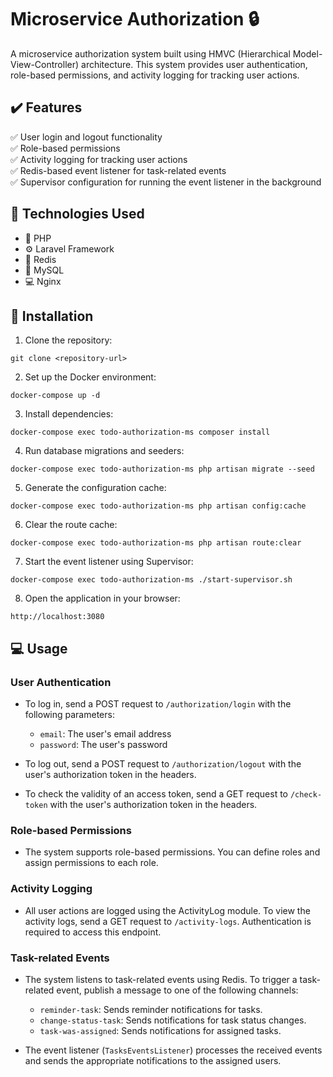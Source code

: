 
# Microservice Authorization 🔒

A microservice authorization system built using HMVC (Hierarchical Model-View-Controller) architecture. This system provides user authentication, role-based permissions, and activity logging for tracking user actions.

## ✔️ Features

✅ User login and logout functionality  
✅ Role-based permissions  
✅ Activity logging for tracking user actions  
✅ Redis-based event listener for task-related events  
✅ Supervisor configuration for running the event listener in the background  

## 🔧 Technologies Used

- 🐘 PHP
- ⚙️ Laravel Framework
- 🔁 Redis
- 💾 MySQL
- 💻 Nginx

## 🚀 Installation

1. Clone the repository:

```
git clone <repository-url>
```

2. Set up the Docker environment:

```
docker-compose up -d
```

3. Install dependencies:

```
docker-compose exec todo-authorization-ms composer install
```

4. Run database migrations and seeders:

```
docker-compose exec todo-authorization-ms php artisan migrate --seed
```

5. Generate the configuration cache:

```
docker-compose exec todo-authorization-ms php artisan config:cache
```

6. Clear the route cache:

```
docker-compose exec todo-authorization-ms php artisan route:clear
```

7. Start the event listener using Supervisor:

```
docker-compose exec todo-authorization-ms ./start-supervisor.sh
```

8. Open the application in your browser:

```
http://localhost:3080
```

## 💻 Usage

### User Authentication

- To log in, send a POST request to `/authorization/login` with the following parameters:
  - `email`: The user's email address
  - `password`: The user's password

- To log out, send a POST request to `/authorization/logout` with the user's authorization token in the headers.

- To check the validity of an access token, send a GET request to `/check-token` with the user's authorization token in the headers.

### Role-based Permissions

- The system supports role-based permissions. You can define roles and assign permissions to each role.

### Activity Logging

- All user actions are logged using the ActivityLog module. To view the activity logs, send a GET request to `/activity-logs`. Authentication is required to access this endpoint.

### Task-related Events

- The system listens to task-related events using Redis. To trigger a task-related event, publish a message to one of the following channels:
  - `reminder-task`: Sends reminder notifications for tasks.
  - `change-status-task`: Sends notifications for task status changes.
  - `task-was-assigned`: Sends notifications for assigned tasks.

- The event listener (`TasksEventsListener`) processes the received events and sends the appropriate notifications to the assigned users.

